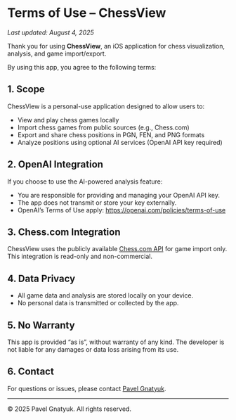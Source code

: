 # Terms of Use – ChessView

_Last updated: August 4, 2025_

Thank you for using **ChessView**, an iOS application for chess visualization, analysis, and game import/export.

By using this app, you agree to the following terms:

## 1. Scope
ChessView is a personal-use application designed to allow users to:
- View and play chess games locally
- Import chess games from public sources (e.g., Chess.com)
- Export and share chess positions in PGN, FEN, and PNG formats
- Analyze positions using optional AI services (OpenAI API key required)

## 2. OpenAI Integration
If you choose to use the AI-powered analysis feature:
- You are responsible for providing and managing your OpenAI API key.
- The app does not transmit or store your key externally.
- OpenAI’s Terms of Use apply: https://openai.com/policies/terms-of-use

## 3. Chess.com Integration
ChessView uses the publicly available [Chess.com API](https://www.chess.com/news/view/published-data-api) for game import only. This integration is read-only and non-commercial.

## 4. Data Privacy
- All game data and analysis are stored locally on your device.
- No personal data is transmitted or collected by the app.

## 5. No Warranty
This app is provided “as is”, without warranty of any kind. The developer is not liable for any damages or data loss arising from its use.

## 6. Contact
For questions or issues, please contact [Pavel Gnatyuk](https://pavel@pavelgnatyuk.com).

---

© 2025 Pavel Gnatyuk. All rights reserved.
